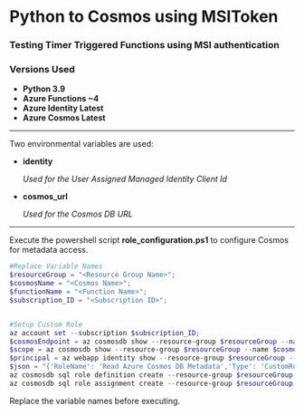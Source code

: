 # Python to Cosmos using MSIToken

### Testing Timer Triggered Functions using MSI authentication

### Versions Used

- **Python 3.9**
- **Azure Functions ~4**
- **Azure Identity Latest**
- **Azure Cosmos Latest**


---

Two environmental variables are used:
- **identity**

    *Used for the User Assigned Managed Identity Client Id*
- **cosmos_url**

    *Used for the Cosmos DB URL*



---

Execute the powershell script **role_configuration.ps1** to configure Cosmos for metadata access.

```powershell
#Replace Variable Names
$resourceGroup = "<Resource Group Name>";
$cosmosName = "<Cosmos Name>";  
$functionName = "<Function Name>";
$subscription_ID = "<Subscription ID>";  


#Setup Custom Role
az account set --subscription $subscription_ID;
$cosmosEndpoint = az cosmosdb show --resource-group $resourceGroup --name $cosmosName --query documentEndpoint;
$scope = az cosmosdb show --resource-group $resourceGroup --name $cosmosName --query id --output tsv;
$principal = az webapp identity show --resource-group $resourceGroup --name $functionName --query principalId --output tsv;
$json = "{'RoleName': 'Read Azure Cosmos DB Metadata','Type': 'CustomRole','AssignableScopes': ['/'],'Permissions': [{'DataActions': ['Microsoft.DocumentDB/databaseAccounts/readMetadata']}]}";
az cosmosdb sql role definition create --resource-group $resourceGroup --account-name $cosmosName --body $json;
az cosmosdb sql role assignment create --resource-group $resourceGroup --account-name $cosmosName --role-definition-name "Read Azure Cosmos DB Metadata" --principal-id $principal --scope $scope;
```

Replace the variable names before executing.